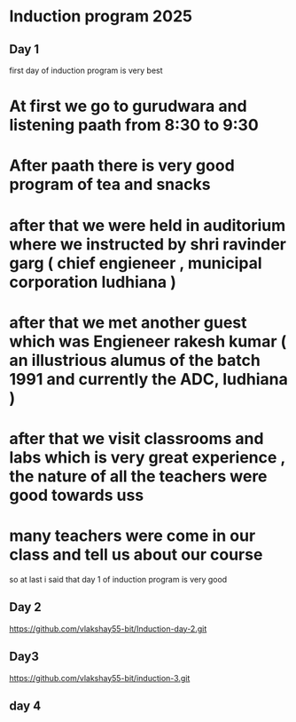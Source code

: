 # Induction program 2025 
## Day 1
first day of induction program is very best 
# At first we go to gurudwara and listening paath from 8:30 to 9:30
# After paath there is very good program of tea and snacks 
# after that we were held in auditorium where we instructed by  shri ravinder garg ( chief engieneer , municipal corporation ludhiana ) 
# after that we met another guest which was Engieneer rakesh kumar ( an illustrious alumus of the batch 1991 and currently the ADC, ludhiana )
# after that we visit classrooms and labs which is very great experience , the nature of all the teachers were good towards uss 
# many teachers were come in our class and tell us about our course 
so at last i said that day 1 of induction program is very good 
## Day 2
https://github.com/vlakshay55-bit/Induction-day-2.git

## Day3 
https://github.com/vlakshay55-bit/induction-3.git

## day 4

